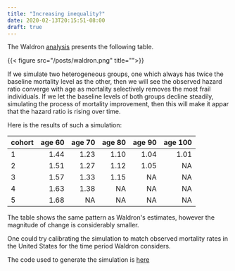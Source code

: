 ```yaml
---
title: "Increasing inequality?"
date: 2020-02-13T20:15:51-08:00
draft: true
---
```


The Waldron [analysis](https://www.ssa.gov/policy/docs/ssb/v67n3/v67n3p1.html) presents the following table. 

{{< figure src="/posts/waldron.png" title="">}}

If we simulate two heterogeneous groups, one which always has twice
the baseline mortality level as the other, then we will see the
observed hazard ratio converge with age as mortality selectively
removes the most frail individuals. If we let the baseline levels
of both groups decline steadily, simulating the process of mortality
improvement, then this will make it appar that the hazard ratio is
rising over time.

Here is the results of such a simulation:

| cohort | age 60  | age 70 | age 80 | age 90 | age 100|
| ------ | ---:|---:|---:| ---:| ---:|
| 1      |1.44 |1.23|1.10| 1.04|1.01|
| 2      |1.51 |1.27|1.12| 1.05|  NA|
| 3      |1.57 |1.33|1.15|   NA|  NA|
| 4      |1.63 |1.38|  NA|   NA|  NA|
| 5      |1.68 |  NA|  NA|   NA|  NA|

The table shows the same pattern as Waldron's estimates, however the
magnitude of change is considerably smaller. 

One could try calibrating the simulation to match observed mortality
rates in the United States for the time period Waldron considers.

The code used to generate the simulation is [here](../../materials_content/waldron_simu.R)
